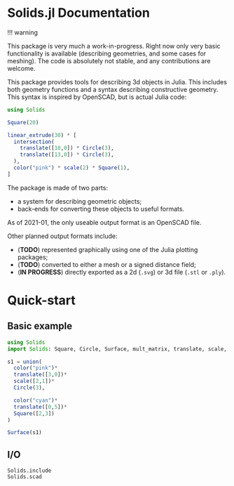 # Solids.jl Documentation

!!! warning

This package is very much a work-in-progress. Right now only very basic
functionality is available (describing geometries, and some cases for
meshing). The code is absolutely not stable, and any contributions are welcome.


This package provides tools for describing 3d objects
in Julia.
This includes both geometry functions
and a syntax describing constructive geometry.
This syntax is inspired by OpenSCAD, but is actual Julia code:
```julia
using Solids

Square(20)

linear_extrude(30) * [
  intersection(
    translate([10,0]) * Circle(3),
    translate([13,0]) * Circle(3),
  ),
  color("pink") * scale(2) * Square(1),
]

```

The package is made of two parts:

 - a system for describing geometric objects;
 - back-ends for converting these objects to useful formats.

As of 2021-01, the only useable output format is an OpenSCAD file.

Other planned output formats include:
 - (**TODO**) represented graphically using one of the Julia plotting packages;
 - (**TODO**) converted to either a mesh or a signed distance field;
 - (**IN PROGRESS**) directly exported as a 2d (`.svg`)
 or 3d file (`.stl` or `.ply`).


# Quick-start

## Basic example
```julia
using Solids
import Solids: Square, Circle, Surface, mult_matrix, translate, scale, color

s1 = union(
  color("pink")*
  translate([3,0])*
  scale([2,1])*
  Circle(3),

  color("cyan")*
  translate([0,5])*
  Square([2,3])
)

Surface(s1)
```

## I/O

```@docs
Solids.include
Solids.scad
```
